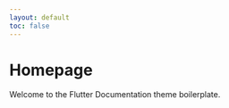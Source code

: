 ```yaml
---
layout: default
toc: false
---
```


# Homepage

Welcome to the Flutter Documentation theme boilerplate.